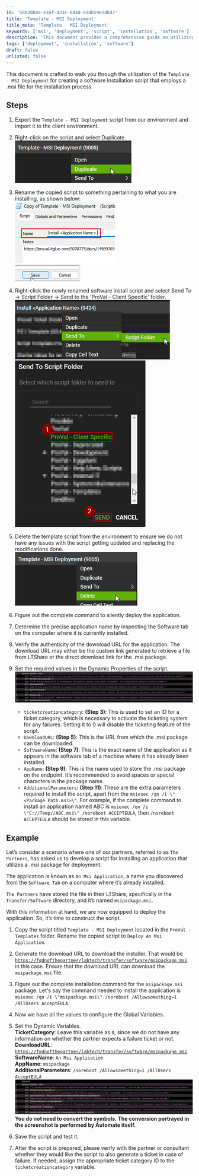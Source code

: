 ```yaml
---
id: '58020b8e-e16f-433c-8dad-e10b59e2d8d7'
title: 'Template - MSI Deployment'
title_meta: 'Template - MSI Deployment'
keywords: ['msi', 'deployment', 'script', 'installation', 'software']
description: 'This document provides a comprehensive guide on utilizing the Template - MSI Deployment for creating a software installation script that employs a .msi file. It includes detailed steps for exporting, duplicating, renaming, and configuring the script, as well as setting dynamic properties and ensuring successful deployment.'
tags: ['deployment', 'installation', 'software']
draft: false
unlisted: false
---
```


This document is crafted to walk you through the utilization of the `Template - MSI Deployment` for creating a software installation script that employs a .msi file for the installation process.

## Steps

1. Export the `Template - MSI Deployment` script from our environment and import it to the client environment.

2. Right-click on the script and select Duplicate.  
   ![Duplicate Script](../../../static/img/CWM---Automate---Template---MSI-Deployment/image_1.png)

3. Rename the copied script to something pertaining to what you are installing, as shown below:  
   ![Rename Script](../../../static/img/CWM---Automate---Template---MSI-Deployment/image_2.png)  
   ![Rename Script](../../../static/img/CWM---Automate---Template---MSI-Deployment/image_3.png)

4. Right-click the newly renamed software install script and select Send To → Script Folder → Send to the 'ProVal - Client Specific' folder.  
   ![Send to Script Folder](../../../static/img/CWM---Automate---Template---MSI-Deployment/image_4.png)  
   ![Send to ProVal Folder](../../../static/img/CWM---Automate---Template---MSI-Deployment/image_5.png)

5. Delete the template script from the environment to ensure we do not have any issues with the script getting updated and replacing the modifications done.  
   ![Delete Template Script](../../../static/img/CWM---Automate---Template---MSI-Deployment/image_6.png)

6. Figure out the complete command to silently deploy the application.

7. Determine the precise application name by inspecting the Software tab on the computer where it is currently installed.

8. Verify the authenticity of the download URL for the application. The download URL may either be the custom link generated to retrieve a file from LTShare or the direct download link for the .msi package.

9. Set the required values in the Dynamic Properties of the script.  
   ![Dynamic Properties](../../../static/img/CWM---Automate---Template---MSI-Deployment/image_7.png)  

   - `ticketcreationcategory`: **(Step 3)**: This is used to set an ID for a ticket category, which is necessary to activate the ticketing system for any failures. Setting it to 0 will disable the ticketing feature of the script.
   - `DownloadURL`: **(Step 5)**: This is the URL from which the .msi package can be downloaded.
   - `SoftwareName`: **(Step 7)**: This is the exact name of the application as it appears in the software tab of a machine where it has already been installed.
   - `AppName`: **(Step 9)**: This is the name used to store the .msi package on the endpoint. It’s recommended to avoid spaces or special characters in the package name.
   - `AdditionalParameters`: **(Step 11)**: These are the extra parameters required to install the script, apart from the `msiexec /qn /i \"<Package Path.msi>\"`. For example, if the complete command to install an application named ABC is `msiexec /qn /i \"C://Temp//ABC.msi\" /noreboot ACCEPTEULA`, then `/noreboot ACCEPTEULA` should be stored in this variable.

## Example

Let’s consider a scenario where one of our partners, referred to as `The Partners`, has asked us to develop a script for installing an application that utilizes a .msi package for deployment.

The application is known as `An Msi Application`, a name you discovered from the `Software Tab` on a computer where it’s already installed.

`The Partners` have stored the file in their LTShare, specifically in the `Transfer/Software` directory, and it’s named `msipackage.msi`.

With this information at hand, we are now equipped to deploy the application. So, it’s time to construct the script.

1. Copy the script titled `Template - MSI Deployment` located in the `ProVal - Templates` folder. Rename the copied script to `Deploy An Msi Application`.

2. Generate the download URL to download the installer. That would be [`https://fqdnofthepartner/labtech/transfer/software/msipackage.msi`](https://fqdnofthepartner/labtech/transfer/software/msipackage.msi) in this case. Ensure that the download URL can download the `msipackage.msi` file.

3. Figure out the complete installation command for the `msipackage.msi` package. Let's say the command needed to install the application is `msiexec /qn /i \"msipackage.msi\" /noreboot /Allowsomething=1 /AllUsers AcceptEULA`.

4. Now we have all the values to configure the Global Variables.

5. Set the Dynamic Variables.  
   **TicketCategory**: Leave this variable as `0`, since we do not have any information on whether the partner expects a failure ticket or not.  
   **DownloadURL**: [`https://fqdnofthepartner/labtech/transfer/software/msipackage.msi`](https://fqdnofthepartner/labtech/transfer/software/msipackage.msi)  
   **SoftwareName**: `An Msi Application`  
   **AppName**: `msipackage`  
   **AdditionalParameters**: `/noreboot /Allowsomething=1 /AllUsers AcceptEULA`  
   ![Dynamic Variables](../../../static/img/CWM---Automate---Template---MSI-Deployment/image_8.png)  
   **You do not need to convert the symbols. The conversion portrayed in the screenshot is performed by Automate itself.**

6. Save the script and test it.

7. After the script is prepared, please verify with the partner or consultant whether they would like the script to also generate a ticket in case of failure. If needed, assign the appropriate ticket category ID to the `ticketcreationcategory` variable.
